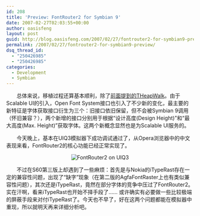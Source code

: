 ```yaml
---
id: 208
title: 'Preview: FontRouter2 for Symbian 9'
date: 2007-02-27T02:03:55+00:00
author: oasisfeng
layout: post
guid: http://blog.oasisfeng.com/2007/02/27/fontrouter2-for-symbian9-preview/
permalink: /2007/02/27/fontrouter2-for-symbian9-preview/
dsq_thread_id:
  - "250426985"
  - "250426985"
categories:
  - Development
  - Symbian
---
```

　　总体来说，移植过程还算基本顺利，除了[前面提到的THeapWalk](http://blog.oasisfeng.com/2007/02/23/theapwalk-for-symbian9/)。由于Scalable UI的引入，Open Font System接口也引入了不少新的变化，最主要的新特征是字体获取接口衍生为三个：旧接口依旧保留，但不会被Symbian 9调用（怀旧兼容？），两个新增的接口分别用于根据“设计高度(Design Height)”和“最大高度(Max. Height)”获取字体。这两个新概念显然也是为Scalable UI服务的。

　　今天晚上，基本在UIQ3模拟器下成功调试通过了，从Opera浏览器中的中文表现来看，FontRouter2的核心功能已经正常实现了。

<center>
  <img src="https://blog.oasisfeng.com/wp-content/uploads/2007/02/fontrouter2uiq3.jpg" alt="FontRouter2 on UIQ3" />
</center>


  
　　不过在S60第三版上却遇到了一些麻烦：首先是与Nokia的iTypeRast存在一定的兼容性问题，出现了“缺字”现象（在第二版的AgfaFontRaster上也有类似兼容性问题），其次还是iTypeRast，竟然在部分字体的竞争中压过了FontRouter2。实在汗啊，看来iTypeRast也开始不择手段了…… 或许确实有必要做一些比较极端的屏蔽手段来对付iTypeRast了。今天也不早了，好在这两个问题都能在模拟器中重现，所以就明天再来详细分析吧。